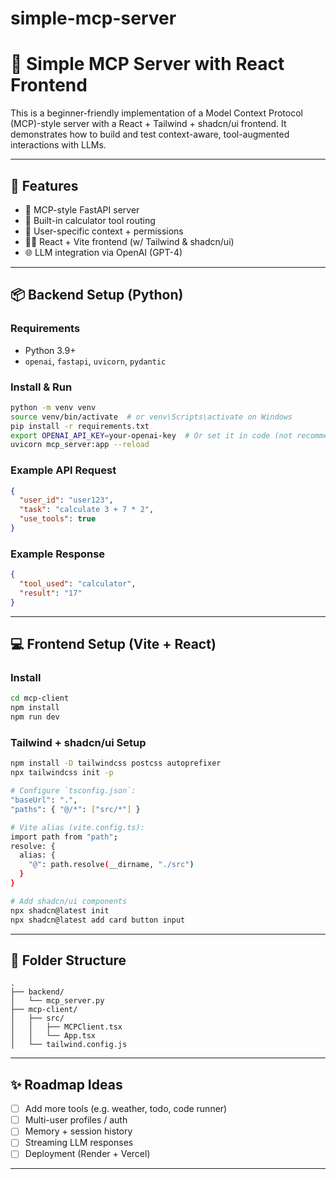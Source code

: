 # simple-mcp-server
# 🧠 Simple MCP Server with React Frontend

This is a beginner-friendly implementation of a Model Context Protocol (MCP)-style server with a React + Tailwind + shadcn/ui frontend. It demonstrates how to build and test context-aware, tool-augmented interactions with LLMs.

---

## 🚀 Features

- 🧠 MCP-style FastAPI server
- 🔢 Built-in calculator tool routing
- 👤 User-specific context + permissions
- 🧑‍💻 React + Vite frontend (w/ Tailwind & shadcn/ui)
- 🌐 LLM integration via OpenAI (GPT-4)

---

## 📦 Backend Setup (Python)

### Requirements
- Python 3.9+
- `openai`, `fastapi`, `uvicorn`, `pydantic`

### Install & Run
```bash
python -m venv venv
source venv/bin/activate  # or venv\Scripts\activate on Windows
pip install -r requirements.txt
export OPENAI_API_KEY=your-openai-key  # Or set it in code (not recommended)
uvicorn mcp_server:app --reload
```

### Example API Request
```json
{
  "user_id": "user123",
  "task": "calculate 3 + 7 * 2",
  "use_tools": true
}
```

### Example Response
```json
{
  "tool_used": "calculator",
  "result": "17"
}
```

---

## 💻 Frontend Setup (Vite + React)

### Install
```bash
cd mcp-client
npm install
npm run dev
```

### Tailwind + shadcn/ui Setup
```bash
npm install -D tailwindcss postcss autoprefixer
npx tailwindcss init -p

# Configure `tsconfig.json`:
"baseUrl": ".",
"paths": { "@/*": ["src/*"] }

# Vite alias (vite.config.ts):
import path from "path";
resolve: {
  alias: {
    "@": path.resolve(__dirname, "./src")
  }
}

# Add shadcn/ui components
npx shadcn@latest init
npx shadcn@latest add card button input
```

---

## 🧠 Folder Structure
```
.
├── backend/
│   └── mcp_server.py
├── mcp-client/
│   ├── src/
│   │   ├── MCPClient.tsx
│   │   └── App.tsx
│   └── tailwind.config.js
```

---

## ✨ Roadmap Ideas
- [ ] Add more tools (e.g. weather, todo, code runner)
- [ ] Multi-user profiles / auth
- [ ] Memory + session history
- [ ] Streaming LLM responses
- [ ] Deployment (Render + Vercel)

---

